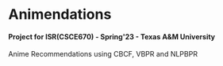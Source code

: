 # Animendations
#### Project for ISR(CSCE670) - Spring'23 - Texas A&M University 
Anime Recommendations using CBCF, VBPR and NLPBPR
